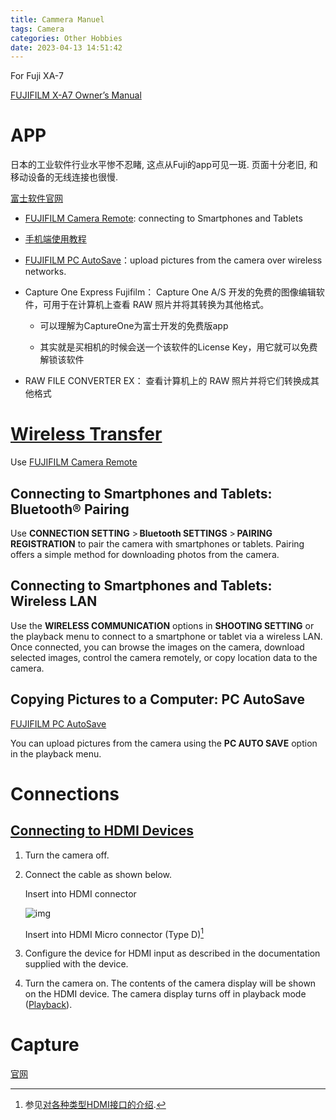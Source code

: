 ```yaml
---
title: Cammera Manuel
tags: Camera
categories: Other Hobbies
date: 2023-04-13 14:51:42
---
```


For Fuji XA-7

[FUJIFILM X-A7 Owner’s Manual](https://fujifilm-dsc.com/en/manual/x-a7/)

<!--more-->

# APP

日本的工业软件行业水平惨不忍睹, 这点从Fuji的app可见一斑. 页面十分老旧, 和移动设备的无线连接也很慢.

[富士软件官网](https://fujifilm-dsc.com/zhs/manual/x-a7/technical_notes/software/index.html)

*  [FUJIFILM Camera Remote](http://app.fujifilm-dsc.com/en/camera_remote/): connecting to Smartphones and Tablets
  * [手机端使用教程](https://post.smzdm.com/p/a07nwd38/)

* [FUJIFILM PC AutoSave](http://app.fujifilm-dsc.com/en/pc_autosave/)：upload pictures from the camera over wireless networks.

* Capture One Express Fujifilm：  Capture One A/S 开发的免费的图像编辑软件，可用于在计算机上查看 RAW 照片并将其转换为其他格式。 

  * 可以理解为CaptureOne为富士开发的免费版app

  * 其实就是买相机的时候会送一个该软件的License Key，用它就可以免费解锁该软件

* RAW FILE CONVERTER EX： 查看计算机上的 RAW 照片并将它们转换成其他格式

# [Wireless Transfer](https://fujifilm-dsc.com/en/manual/x-h1/connections/wireless/index.html)

Use [FUJIFILM Camera Remote](http://app.fujifilm-dsc.com/en/camera_remote/)

## Connecting to Smartphones and Tablets: Bluetooth® Pairing

Use **CONNECTION SETTING** > **Bluetooth SETTINGS** > **PAIRING REGISTRATION** to pair the camera with smartphones or tablets. Pairing offers a simple method for downloading photos from the camera.

## Connecting to Smartphones and Tablets: Wireless LAN

Use the **WIRELESS COMMUNICATION** options in **SHOOTING SETTING** or the playback menu to connect to a smartphone or tablet via a wireless LAN. Once connected, you can browse the images on the camera, download selected images, control the camera remotely, or copy location data to the camera.

## Copying Pictures to a Computer: PC AutoSave

[FUJIFILM PC AutoSave](http://app.fujifilm-dsc.com/en/pc_autosave/)

You can upload pictures from the camera using the **PC AUTO SAVE** option in the playback menu.

# Connections

## [Connecting to HDMI Devices](https://fujifilm-dsc.com/en/manual/x-s10/connections/hdmi_output/)

1. Turn the camera off.

2. Connect the cable as shown below.

   Insert into HDMI connector

   ![img](https://fujifilm-dsc.com/en/manual/x-s10/images/ill_bd_connect_hdmi_x-s10.png)

   Insert into HDMI Micro connector (Type D)[^1]

3. Configure the device for HDMI input as described in the documentation supplied with the device.

4. Turn the camera on. The contents of the camera display will be shown on the HDMI device. The camera display turns off in playback mode ([Playback](https://fujifilm-dsc.com/en/manual/x-s10/connections/hdmi_output/#playback)).

# Capture

[官网](https://www.captureone.com/en/account)



[^1]: 参见[对各种类型HDMI接口的介绍](https://lyk-love.cn/2023/04/13/Common-HDMI-Products/).
